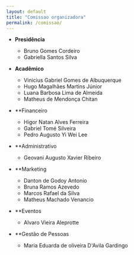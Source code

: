 ```yaml
---
layout: default
title: "Comissao organizadora"
permalink: /comissao/
---
```


* **Presidência**
  * Bruno Gomes Cordeiro
  * Gabriella Santos Silva

* **Acadêmico**
  * Vinicius Gabriel Gomes de Albuquerque
  * Hugo Magalhães Martins Júnior
  * Luana Barbosa Lima de Almeida
  * Matheus de Mendonça Chitan

* **Financeiro
  * Higor Natan Alves Ferreira
  * Gabriel Tomé Silveira
  * Pedro Augusto Yi Wei Lee

* **Administrativo
  * Geovani Augusto Xavier Ribeiro

* **Marketing
  * Danton de Godoy Antonio
  * Bruna Ramos Azevedo
  * Marcos Rafael da Silva
  * Matheus Machado Venancio

* **Eventos
  * Alvaro Vieira Aleprotte

* **Gestão de Pessoas
  * Maria Eduarda de oliveira D'Avila Gardingo
